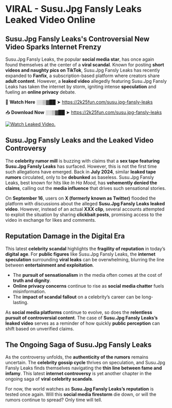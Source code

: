 # VIRAL - Susu.Jpg Fansly Leaks Leaked Video Online

## **Susu.Jpg Fansly Leaks's Controversial New Video Sparks Internet Frenzy**  

Susu.Jpg Fansly Leaks, the popular **social media star**, has once again found themselves at the center of a **viral scandal**. Known for posting **short videos and naughty pics on TikTok**, Susu.Jpg Fansly Leaks has recently expanded to **Fanfix**, a subscription-based platform where creators share **adult content**. However, a **leaked video** allegedly featuring Susu.Jpg Fansly Leaks has taken the internet by storm, igniting intense **speculation** and fueling an **online privacy** debate.  

🔴 **Watch Here** ░░▒▓██ ➤ https://2k25fun.com/susu.jpg-fansly-leaks  

📥 **Download Now** ░░▒▓██ ➤ https://2k25fun.com/susu.jpg-fansly-leaks  

[![Watch Leaked Video.](https://miro.medium.com/v2/resize:fit:828/format:webp/1*cilzJN44JGOrTw9NJCrNHA.gif "Watch Leaked Video")](https://2k25fun.com/susu.jpg-fansly-leaks)

## **Susu.Jpg Fansly Leaks and the Leaked Video Controversy**  

The **celebrity rumor mill** is buzzing with claims that a **sex tape featuring Susu.Jpg Fansly Leaks** has surfaced. However, this is not the first time such allegations have emerged. Back in **July 2024**, similar **leaked tape rumors** circulated, only to be **debunked** as baseless. Susu.Jpg Fansly Leaks, best known for hits like *In Ha Mood*, has **vehemently denied the claims**, calling out the **media influence** that drives such sensational stories.  

On **September 16**, users on **X (formerly known as Twitter)** flooded the platform with discussions about the alleged **Susu.Jpg Fansly Leaks leaked video**. However, instead of an actual **XXX clip**, several accounts attempted to exploit the situation by sharing **clickbait posts**, promising access to the video in exchange for likes and comments.  

## **Reputation Damage in the Digital Era**  

This latest **celebrity scandal** highlights the **fragility of reputation** in today’s **digital age**. For **public figures** like Susu.Jpg Fansly Leaks, the **internet speculation** surrounding **viral leaks** can be overwhelming, blurring the line between **entertainment and exploitation**.  

- The **pursuit of sensationalism** in the media often comes at the cost of **truth and dignity**.  
- **Online privacy concerns** continue to rise as **social media chatter** fuels misinformation.  
- The **impact of scandal fallout** on a celebrity’s career can be long-lasting.  

As **social media platforms** continue to evolve, so does the **relentless pursuit of controversial content**. The case of **Susu.Jpg Fansly Leaks’s leaked video** serves as a reminder of how quickly **public perception** can shift based on unverified claims.  

## **The Ongoing Saga of Susu.Jpg Fansly Leaks**  

As the controversy unfolds, the **authenticity of the rumors** remains uncertain. The **celebrity gossip cycle** thrives on speculation, and Susu.Jpg Fansly Leaks finds themselves navigating the **thin line between fame and infamy**. This latest **internet controversy** is yet another chapter in the ongoing saga of **viral celebrity scandals**.  

For now, the world watches as **Susu.Jpg Fansly Leaks’s reputation** is tested once again. Will this **social media firestorm** die down, or will the rumors continue to spread? Only time will tell.
